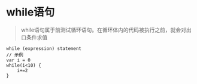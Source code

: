 # while语句

> while语句属于前测试循环语句。在循环体内的代码被执行之前，就会对出口条件求值

```
while (expression) statement
// 示例
var i = 0
while(i<10) {
    i+=2
}
```